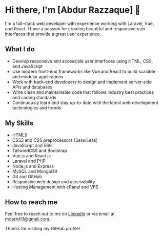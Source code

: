 # Hi there, I'm [Abdur Razzaque] 👋

I'm a full-stack web developer with experience working with Laravel, Vue, and React. I have a passion for creating beautiful and responsive user interfaces that provide a great user experience.

## What I do

- Develop responsive and accessible user interfaces using HTML, CSS, and JavaScript
- Use modern front-end frameworks like Vue and React to build scalable and modular applications
- Work with back-end developers to design and implement server-side APIs and databases
- Write clean and maintainable code that follows industry best practices and coding standards
- Continuously learn and stay up-to-date with the latest web development technologies and trends

## My Skills

- HTML5
- CSS3 and CSS preprocessors (Sass/Less)
- JavaScript and ES6
- TailwindCSS and Bootstrap
- Vue.js and React.js
- Laravel and PHP
- Node.js and Express
- MySQL and MongoDB
- Git and GitHub
- Responsive web design and accessibility
- Hosting Management with cPanel and VPS

## How to reach me

Feel free to reach out to me on [LinkedIn](https://www.linkedin.com/in/mdarh411/) or via email at mdarh411@gmail.com.

Thanks for visiting my GitHub profile!
